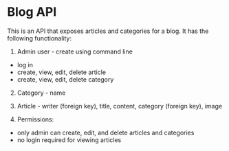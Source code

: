 # Blog API

This is an API that exposes articles and categories for a blog. It has the following functionality:

1. Admin user - create using command line
* log in
* create, view, edit, delete article
* create, view, edit, delete category

2. Category - name

3. Article - writer (foreign key), title, content, category (foreign key), image

4. Permissions:
* only admin can create, edit, and delete articles and categories
* no login required for viewing articles
